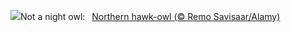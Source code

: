 ![](https://www.bing.com/th?id=OHR.HawkOwl_EN-US6646901652_UHD.jpg&w=1000)Not a night owl:&nbsp;&ensp;[Northern hawk-owl (© Remo Savisaar/Alamy)](https://www.bing.com/th?id=OHR.HawkOwl_EN-US6646901652_UHD.jpg)
<br><br/>
